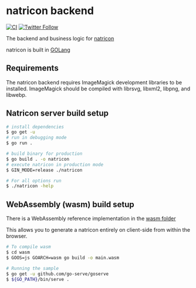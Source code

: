 # natricon backend
[![CI](https://github.com/appditto/natricon/workflows/CI/badge.svg)](https://github.com/appditto/natricon/actions?query=workflow%3ACI) [![Twitter Follow](https://img.shields.io/twitter/follow/appditto?style=social)](https://twitter.com/intent/follow?screen_name=appditto)

The backend and business logic for [natricon](https://natricon.com)

natricon is built in [GOLang](http://golang.org/)

## Requirements

The natricon backend requires ImageMagick development libraries to be installed. ImageMagick should be compiled with librsvg, libxml2, libpng, and libwebp.

## Natricon server build setup

```bash
# install dependencies
$ go get -u
# run in debugging mode
$ go run .

# build binary for production
$ go build . -o natricon
# execute natricon in production mode
$ GIN_MODE=release ./natricon

# For all options run
$ ./natricon -help
```

## WebAssembly (wasm) build setup

There is a WebAssembly reference implementation in the [wasm folder](https://github.com/appditto/natricon/tree/master/server/wasm)

This allows you to generate a natricon entirely on client-side from within the browser.

```bash
# To compile wasm
$ cd wasm
$ GOOS=js GOARCH=wasm go build -o main.wasm

# Running the sample
$ go get -u github.com/go-serve/goserve
$ ${GO_PATH}/bin/serve .
```